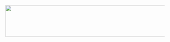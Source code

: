 <a href="https://github.com/devxb/gitanimals">
  <img
    src="https://render.gitanimals.org/lines/31daylee?pet-id=585680476885580162"
    width="700"
    height="100"
  />
</a>
  
